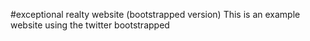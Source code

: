 #exceptional realty website (bootstrapped version)
This is an example website using the twitter bootstrapped
